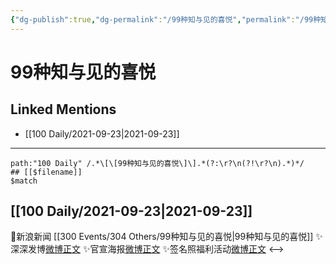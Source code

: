 ```yaml
---
{"dg-publish":true,"dg-permalink":"/99种知与见的喜悦","permalink":"/99种知与见的喜悦/","created":"2023-04-10T14:25:24.346+08:00","updated":"2023-04-10T16:50:26.467+08:00"}
---
```


# 99种知与见的喜悦

## Linked Mentions
- [[100 Daily/2021-09-23\|2021-09-23]]


---

```expander
path:"100 Daily" /.*\[\[99种知与见的喜悦\]\].*(?:\r?\n(?!\r?\n).*)*/
## [[$filename]]
$match
```
## [[100 Daily/2021-09-23\|2021-09-23]]
🌸新浪新闻 [[300 Events/304 Others/99种知与见的喜悦\|99种知与见的喜悦]]
✨深深发博[微博正文](https://m.weibo.cn/6466290670/4684562145479710)
✨官宣海报[微博正文](https://m.weibo.cn/6466290670/4684539118487588)
✨签名照福利活动[微博正文](https://m.weibo.cn/6466290670/4684644949688905)
<-->